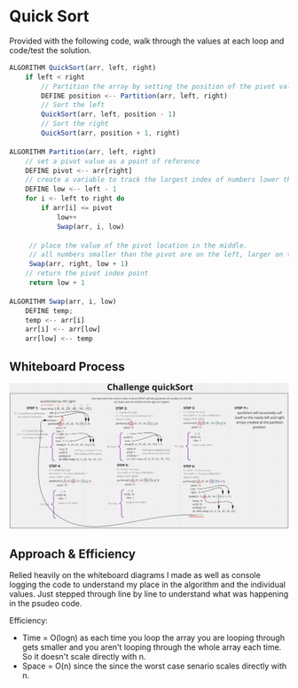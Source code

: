 # Quick Sort
<!-- Description of the challenge -->
Provided with the following code, walk through the values at each loop and code/test the solution.

```js
ALGORITHM QuickSort(arr, left, right)
    if left < right
        // Partition the array by setting the position of the pivot value
        DEFINE position <-- Partition(arr, left, right)
        // Sort the left
        QuickSort(arr, left, position - 1)
        // Sort the right
        QuickSort(arr, position + 1, right)

ALGORITHM Partition(arr, left, right)
    // set a pivot value as a point of reference
    DEFINE pivot <-- arr[right]
    // create a variable to track the largest index of numbers lower than the defined pivot
    DEFINE low <-- left - 1
    for i <- left to right do
        if arr[i] <= pivot
            low++
            Swap(arr, i, low)

     // place the value of the pivot location in the middle.
     // all numbers smaller than the pivot are on the left, larger on the right.
     Swap(arr, right, low + 1)
    // return the pivot index point
     return low + 1

ALGORITHM Swap(arr, i, low)
    DEFINE temp;
    temp <-- arr[i]
    arr[i] <-- arr[low]
    arr[low] <-- temp
```

## Whiteboard Process
<!-- Embedded whiteboard image -->
![whiteboard img](./quick-sort.png)

## Approach & Efficiency
<!-- What approach did you take? Discuss Why. What is the Big O space/time for this approach? -->
Relied heavily on the whiteboard diagrams I made as well as console logging the code to understand my place in the algorithm and the individual values. Just stepped through line by line to understand what was happening in the psudeo code.

Efficiency:
- Time = O(logn) as each time you loop the array you are looping through gets smaller and you aren't looping through the whole array each time. So it doesn't scale directly with n.
- Space = O(n) since the since the worst case senario scales directly with n.